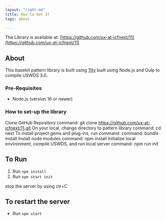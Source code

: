 ```yaml
---
layout: "right.md"
title: How to Get It
tags: about

---
```



The Library is available at: [https://github.com/ux-at-icfnext/11](https://github.com/ux-at-icfnext/11)

## About
This basekit pattern library is built using [11ty](https://www.11ty.dev/) built using Node.js and Gulp to compile USWDS 3.0.

### Pre-Requisites
- Node.js (version 16 or newer)


### How to set-up the library
Clone GitHub Repository
command: git clone https://github.com/ux-at-icfnext/11.git
On your local, change directory to pattern library
command: cd next
To install project gems and plug-ins, run command:
command: bundle install
Install node modules
command: npm install
Initialize local environment, compile USWDS, and run local server
command: npm run init


## To Run

1.  Run `npm install`
2.  Run `npm start init`

stop the server by using ctr+C


## To restart the server
- Run `npm start`